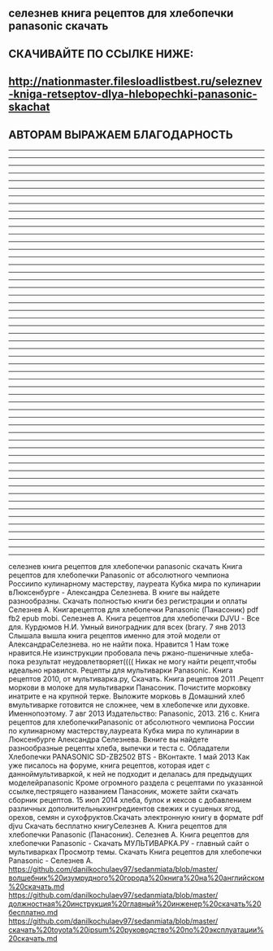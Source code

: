 селезнев книга рецептов для хлебопечки panasonic скачать
--------------------------------------------------
СКАЧИВАЙТЕ ПО ССЫЛКЕ НИЖЕ:
--------------------------------------------------
http://nationmaster.filesloadlistbest.ru/seleznev-kniga-retseptov-dlya-hlebopechki-panasonic-skachat
--------------------------------------------------
АВТОРАМ ВЫРАЖАЕМ БЛАГОДАРНОСТЬ
--------------------------------------------------
--------------------------------------------------
--------------------------------------------------
--------------------------------------------------
--------------------------------------------------
--------------------------------------------------
--------------------------------------------------
--------------------------------------------------
--------------------------------------------------
--------------------------------------------------
--------------------------------------------------
--------------------------------------------------
--------------------------------------------------
--------------------------------------------------
--------------------------------------------------
--------------------------------------------------
--------------------------------------------------
--------------------------------------------------
--------------------------------------------------
--------------------------------------------------
--------------------------------------------------
--------------------------------------------------
--------------------------------------------------
--------------------------------------------------
--------------------------------------------------
--------------------------------------------------
--------------------------------------------------
--------------------------------------------------
--------------------------------------------------
--------------------------------------------------
--------------------------------------------------
--------------------------------------------------
--------------------------------------------------
--------------------------------------------------
--------------------------------------------------
--------------------------------------------------
--------------------------------------------------
--------------------------------------------------
--------------------------------------------------
--------------------------------------------------
--------------------------------------------------
--------------------------------------------------
--------------------------------------------------
--------------------------------------------------
--------------------------------------------------
--------------------------------------------------
--------------------------------------------------
--------------------------------------------------
--------------------------------------------------
--------------------------------------------------
--------------------------------------------------
--------------------------------------------------
--------------------------------------------------
--------------------------------------------------
--------------------------------------------------
селезнев книга рецептов для хлебопечки panasonic скачать Книга рецептов для хлебопечки Panasonic от абсолютного чемпиона Россиипо кулинарному мастерству, лауреата Кубка мира по кулинарии вЛюксенбурге - Александра Селезнева. В книге вы найдете разнообразны. Скачать полностью книги без регистрации и оплаты Селезнев А. Книгарецептов для хлебопечки Panasonic (Панасоник) pdf fb2 epub mobi. Селезнев А. Книга рецептов для хлебопечки DJVU - Все для. Курдюмов Н.И. Умный виноградник для всех (brary. 7 янв 2013  Слышала вышла книга рецептов именно для этой модели от АлександраСелезнева. но не найти пока. Нравится 1  Нам тоже нравится.Не изинструкции пробовала печь ржано-пшеничные хлеба-пока результат неудовлетворяет(((( Никак не могу найти рецепт,чтобы идеально нравился. Рецепты для мультиварки Panasonic. Книга рецептов 2010, от мультиварка.ру, Скачать. Книга рецептов 2011 .Рецепт моркови в молоке для мультиварки Панасоник. Почистите морковку инатрите е на крупной терке. Выложите морковь в  Домашний хлеб вмультиварке готовится не сложнее, чем в хлебопечке или духовке. Именнопоэтому. 7 авг 2013  Издательство: Panasonic, 2013. 216 с. Книга рецептов для хлебопечкиPanasonic от абсолютного чемпиона России по кулинарному мастерству,лауреата Кубка мира по кулинарии в Люксенбурге Александра Селезнева. Вкниге вы найдете разнообразные рецепты хлеба, выпечки и теста с. Обладатели Хлебопечки PANASONIC SD-ZB2502 BTS - ВКонтакте. 1 май 2013  Как уже писалось на форуме, книга рецептов, которая идет с данноймультиваркой, к ней не подходит и делалась для предыдущих моделейpanasonic  Кроме огромного раздела с рецептами по указанной ссылке,пестрящего названием Панасоник, можете зайти скачать сборник рецептов. 15 июл 2014   хлеба, булок и кексов с добавлением различных дополнительныхингредиентов  свежих и сушеных ягод, орехов, семян и сухофруктов.Скачать электронную книгу в формате pdf djvu Скачать бесплатно книгуСелезнев А. Книга рецептов для хлебопечки Panasonic (Панасоник). Селезнев А. Книга рецептов для хлебопечки Panasonic - Скачать
МУЛЬТИВАРКА.РУ - главный сайт о мультиварках  Просмотр темы. Скачать Книга рецептов для хлебопечки Panasonic - Селезнев А.
https://github.com/danilkochulaev97/sedanmiata/blob/master/волшебник%20изумрудного%20города%20книга%20на%20английском%20скачать.md
https://github.com/danilkochulaev97/sedanmiata/blob/master/должностная%20инструкция%20главный%20инженер%20скачать%20бесплатно.md
https://github.com/danilkochulaev97/sedanmiata/blob/master/скачать%20toyota%20ipsum%20руководство%20по%20эксплуатации%20скачать.md